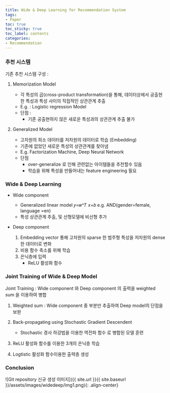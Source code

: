 ```yaml
---
title: Wide & Deep Learning for Recommendation System
tags:
- Paper
toc: true
toc_sticky: true
toc_label: contents
categories:
- Recommendation
---
```


### 추천 시스템

기존 추천 시스템 구성 :
1. Memorization Model
    - 각 특성의 곱(cross-product transformation)을 통해, 데이터상에서 공출현한 특성과 특성 사이의 직접적인 상관관계 추출
    - E.g. : Logistic regression Model 
    - 단점 :
        - 기존 공출현하지 않은 새로운 특성과의 상관관계 추출 불가

2. Generalized Model
    - 고차원의 희소 데이터를 저차원의 데이터로 학습 (Embedding)
    - 기존에 없었던 새로운 특성의 상관관계를 찾아냄
    - E.g. Factorization Machine, Deep Neural Network
    - 단점 
        - over-generalize 로 인해 관련없는 아이템들을 추천할수 있음 
        - 학습을 위해 특성을 만들어내는 feature engineering 필요
 


### Wide & Deep Learning 

* Wide component
    * Generalized linear model 𝑦=𝑤^𝑇 𝑥+𝑏
        e.g. AND(gender=female, language =en) 
    * 특성 상관관계 추출, 및 선형모델에 비선형 추가


* Deep component
    1. Embedding vector 통해 고차원의 sparse 한 범주형 특성을 저차원의 dense 한 데이터로 변화
    2. 비용 함수 축소를 위해 학습 
    3. 은닉층에 입력
        - ReLU 활성화 함수 


### Joint Training of Wide & Deep Model 

Joint Training : Wide component 와  Deep component 의 출력을 weighted sum 을 이용하여 병합

1. Weighted sum : Wide component 중 부분만 추출하여 Deep model의 단점을 보완

2. Back-propagating using Stochastic Gradient Descendent
    - Stochastic 경사 하강법을 이용한 역전파 함수 로 병합된 모델 훈련 

3. ReLU 활성화 함수를 이용한 3개의 은닉층 학습

4. Logtistic 활성화 함수이용한 출력층 생성



### Conclusion 

![Git repository 신규 생성 이미지]({{ site.url }}{{ site.baseurl }}/assets/images/widedeep/img1.png){: .align-center}


